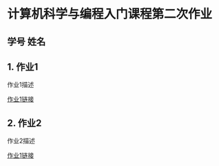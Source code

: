 # 计算机科学与编程入门课程第二次作业
## 学号 姓名
## 1. 作业1
   作业1描述
   
   [作业1链接](https://momochengbao.github.io/2020population.html)
## 2. 作业2
   作业2描述
   
   [作业1链接](https://momochengbao.github.io/2020population.html)

   

